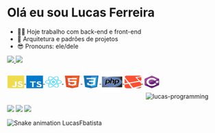 # Olá eu sou Lucas Ferreira
- 👨‍💻 Hoje trabalho com back-end e front-end
- 🌱 Arquitetura e padrões de projetos
- 😎 Pronouns: ele/dele

<div>
  <a href="https://github.com/LucasFbatista">
  <img height="180em" src="https://github-readme-stats.vercel.app/api?username=LucasFbatista&show_icons=true&theme=dracula&include_all_commits=true&count_private=true"/>
  <img height="180em" src="https://github-readme-stats.vercel.app/api/top-langs/?username=LucasFbatista&layout=compact&langs_count=7&theme=dracula"/>
    
</div>
<div style="display: inline_block"><br>
  <img align="center" alt="lucas-Js" height="30" width="40" src="https://raw.githubusercontent.com/devicons/devicon/master/icons/javascript/javascript-plain.svg">
  <img align="center" alt="lucas-Ts" height="30" width="40" src="https://raw.githubusercontent.com/devicons/devicon/master/icons/typescript/typescript-plain.svg">
  <img align="center" alt="lucas-React" height="30" width="40" src="https://raw.githubusercontent.com/devicons/devicon/master/icons/react/react-original.svg">
  <img align="center" alt="lucas-HTML" height="30" width="40" src="https://raw.githubusercontent.com/devicons/devicon/master/icons/html5/html5-original.svg">
  <img align="center" alt="lucas-CSS" height="30" width="40" src="https://raw.githubusercontent.com/devicons/devicon/master/icons/css3/css3-original.svg">
  <img align="center" alt="lucas-php" height="50" width="50" src="https://raw.githubusercontent.com/devicons/devicon/master/icons/php/php-original.svg">
  <img align="center" alt="lucas-Laravel" height="30" width="40" src="https://raw.githubusercontent.com/devicons/devicon/master/icons/laravel/laravel-plain.svg">
  <img align="center" alt="lucas-Csharp" height="30" width="40" src="https://raw.githubusercontent.com/devicons/devicon/master/icons/csharp/csharp-original.svg">
  <img align="right" alt="lucas-programming" height="150" width="180" src="https://s6.gifyu.com/images/Find--Share-on-GIPHY.gif">
</div>
  
  ##
 
<div> 

  <a href="https://www.instagram.com/lucas.fbatista/" target="_blank"><img src="https://img.shields.io/badge/-Instagram-%23E4405F?style=for-the-badge&logo=instagram&logoColor=white" target="_blank"></a>
  <a href = "mailto:lucasferreirabatista5@gmail.com"><img src="https://img.shields.io/badge/Gmail-D14836?style=for-the-badge&logo=gmail&logoColor=white" target="_blank"></a>
  <a href="https://www.linkedin.com/in/lucasferreirabatista/" target="_blank"><img src="https://img.shields.io/badge/-LinkedIn-%230077B5?style=for-the-badge&logo=linkedin&logoColor=white" target="_blank"></a> 
 
  ![Snake animation](https://github.com/LucasFbatista/LucasFerreira/blob/output/github-contribution-grid-snake.svg)
 LucasFbatista
</div>
